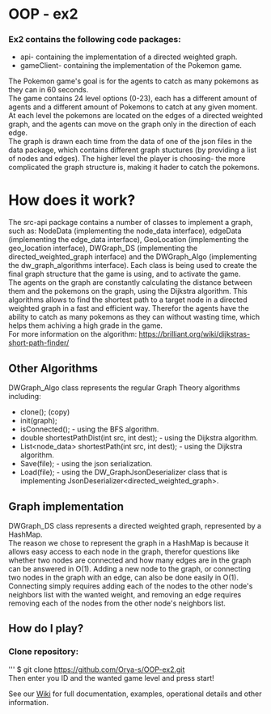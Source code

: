 # OOP - ex2
### Ex2 contains the following code packages:
- api- containing the implementation of a directed weighted graph.
- gameClient- containing the implementation of the Pokemon game.

The Pokemon game's goal is for the agents to catch as many pokemons as they can in 60 seconds.                                                                            
The game contains 24 level options (0-23), each has a different amount of agents and a different amount of Pokemons to catch at any given moment.                          
At each level the pokemons are located on the edges of a directed weighted graph, and the agents can move on the graph only in the direction of each edge.               
The graph is drawn each time from the data of one of the json files in the data package, which contains different graph stuctures (by providing a list of nodes and edges).
The higher level the player is choosing- the more complicated the graph structure is, making it hader to catch the pokemons.

# How does it work?
The src-api package contains a number of classes to implement a graph, such as: NodeData (implementing the node_data interface), edgeData (implementing the edge_data interface), GeoLocation (implementing the geo_location interface), DWGraph_DS (implementing the directed_weighted_graph interface) and the DWGraph_Algo (implementing the dw_graph_algorithms interface). Each class is being used to create the final graph structure that the game is using, and to activate the game.                         
The agents on the graph are constantly calculating the distance between them and the pokemons on the graph, using the Dijkstra algorithm. This algorithms allows to find the
shortest path to a target node in a directed weighted graph in a fast and efficient way. Therefor the agents have the ability to catch as many pokemons as they can without
wasting time, which helps them achiving a high grade in the game.                                                                                                       
For more information on the algorithm: https://brilliant.org/wiki/dijkstras-short-path-finder/

## Other Algorithms
DWGraph_Algo class represents the regular Graph Theory algorithms including:
- clone(); (copy)
- init(graph);
- isConnected(); - using the BFS algorithm.
- double shortestPathDist(int src, int dest); - using the Dijkstra algorithm.
- List<node_data> shortestPath(int src, int dest); - using the Dijkstra algorithm.
- Save(file); - using the json serialization.
- Load(file); - using the DW_GraphJsonDeserializer class that is implementing JsonDeserializer<directed_weighted_graph>.

## Graph implementation
DWGraph_DS class represents a directed weighted graph, represented by a HashMap.                                                                                          
The reason we chose to represent the graph in a HashMap is because it allows easy access to each node in the graph, therefor questions like whether two nodes are connected 
and how many edges are in the graph can be answered in O(1). Adding a new node to the graph, or connecting two nodes in the graph with an edge, can also be done easily in O(1).  Connecting simply requires adding each of the nodes to the other node's neighbors list with the wanted weight, and removing an edge requires removing each of the nodes from the other node's neighbors list. 

## How do I play?
### Clone repository:
''' $ git clone https://github.com/Orya-s/OOP-ex2.git                                                                                                                       
Then enter you ID and the wanted game level and press start!


See our [Wiki] for full documentation, examples, operational details and other information.



[Wiki]: https://github.com/Orya-s/OOP-ex2/wiki 


